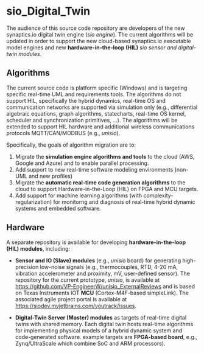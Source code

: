 # sio_Digital_Twin

The audience of this source code repository are developers of the new synaptics.io digital twin engine (*sio engine*). The current algorithms will be updated in order to support the new cloud-based synaptics.io executable model engines and new **hardware-in-the-loop (HIL)** *sio sensor and digital-twin modules*.



## Algorithms
The current source code is platform specific (Windows) and is targeting specific real-time UML and requirements tools. The algorithms do not support HIL, specifically the hybrid dynamics, real-time OS and communication networks are supported via simulation only (e.g., differential algebraic equations, graph algorithms, statecharts, real-time OS kernel, scheduler and synchronization primitives, ...). The algorithms will be extended to support HIL hardware and additional wireless communications protocols MQTT/CAN/MODBUS (e.g., *unisio*).

Specifically, the goals of algorithm migration are to:

1. Migrate the **simulation engine algorithms and tools**  to the cloud (AWS, Google and Azure) and to enable parallel processing.
2. Add support to new real-time software modeling environments (non-UML and new profiles)
3. Migrate the **automatic real-time code generation algorithms** to the cloud to support Hardware-in-the-Loop (HIL) on FPGA and MCU targets.
4. Add support for machine learning algorithms (with complexity-regularization) for monitorng and diagnosis of real-time hybrid dynamic systems and embedded software.

## Hardware

A separate repository is available for developing **hardware-in-the-loop (HIL) modules**, including:
* **Sensor and IO (Slave) modules** (e.g., *unisio* board) for generating high-precision low-noise signals (e.g., thermocouples, RTD, 4-20 mA, vibration accelerometer and proximity, mV, user-defined sensor). The repository for the current prototype, *unisio*, is available at https://github.com/VP-EngineerW/unisio_ExternalReviews and is based on Texas Instruments IOT **MCU** (Cortex-M4F-based simpleLink). The associated agile project portal is available at https://siodev.myjetbrains.com/youtrack/issues.

* **Digital-Twin Server (Master) modules** as targets of real-time digital twins with shared memory. Each digital twin hosts real-time algorithms for implementing physical models of a hybrid dynamic system and code-generated software.  example targets are **FPGA-based board**, e.g., Zynq/UltraScale which combine SoC and ARM processors).



